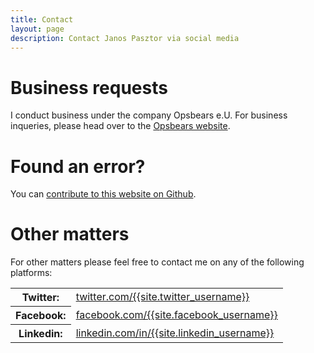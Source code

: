 ```yaml
---
title: Contact
layout: page
description: Contact Janos Pasztor via social media
---
```


<div class="container-block">
    <div class="row">
        <div class="col">
            <h1>Business requests</h1>
            <p>I conduct business under the company Opsbears e.U. For business inqueries, please head over to the <a href="https://opsbears.com/" target="_blank">Opsbears website</a>.</p>
            <h1>Found an error?</h1>
            <p>You can <a href="https://github.com/janoszen/pasztor.at" rel="noreferrer noopener">contribute to this website on Github</a>.</p>
        </div>
        <div class="col">
            <h1>Other matters</h1>
            <p>For other matters please feel free to contact me on any of the following platforms:</p>
            <table class="table">
                <tr><th>Twitter:</th><td><a href="https://twitter.com/{{site.twitter_username}}" target="_blank" rel="noreferrer noopener">twitter.com/{{site.twitter_username}}</a></td></tr>
                <tr><th>Facebook:</th><td><a href="https://facebook.com/{{site.facebook_username}}" target="_blank" rel="noreferrer noopener">facebook.com/{{site.facebook_username}}</a></td></tr>
                <tr><th>Linkedin:</th><td><a href="https://linkedin.com/in/{{site.linkedin_username}}" target="_blank" rel="noreferrer noopener">linkedin.com/in/{{site.linkedin_username}}</a></td></tr>
            </table>
        </div>
    </div>
</div>
